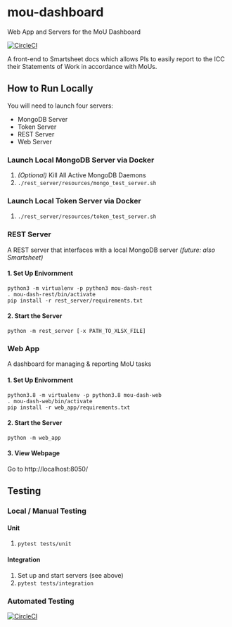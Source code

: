 # mou-dashboard
Web App and Servers for the MoU Dashboard

[![CircleCI](https://circleci.com/gh/WIPACrepo/mou-dashboard/tree/master.svg?style=shield)](https://circleci.com/gh/WIPACrepo/mou-dashboard/tree/master)

A front-end to Smartsheet docs which allows PIs to easily report to the ICC their
Statements of Work in accordance with MoUs.

## How to Run Locally
You will need to launch four servers:
- MongoDB Server
- Token Server
- REST Server
- Web Server

### Launch Local MongoDB Server via Docker
1. *(Optional)* Kill All Active MongoDB Daemons
1. `./rest_server/resources/mongo_test_server.sh`

### Launch Local Token Server via Docker
1. `./rest_server/resources/token_test_server.sh`

### REST Server
A REST server that interfaces with a local MongoDB server *(future: also Smartsheet)*

#### 1. Set Up Enivornment
    python3 -m virtualenv -p python3 mou-dash-rest
    . mou-dash-rest/bin/activate
    pip install -r rest_server/requirements.txt

#### 2. Start the Server
    python -m rest_server [-x PATH_TO_XLSX_FILE]


### Web App
A dashboard for managing & reporting MoU tasks

#### 1. Set Up Enivornment
    python3.8 -m virtualenv -p python3.8 mou-dash-web
    . mou-dash-web/bin/activate
    pip install -r web_app/requirements.txt

#### 2. Start the Server
    python -m web_app

#### 3. View Webpage
Go to http://localhost:8050/


## Testing

### Local / Manual Testing
#### Unit
1. `pytest tests/unit`
#### Integration
1. Set up and start servers (see above)
1. `pytest tests/integration`

### Automated Testing
[![CircleCI](https://circleci.com/gh/WIPACrepo/mou-dashboard/tree/master.svg?style=shield)](https://circleci.com/gh/WIPACrepo/mou-dashboard/tree/master)


